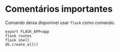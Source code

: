 # Comentários importantes

Comando deixa disponível usar `flask` como comando.

```
export FLASK_APP=app
flask routes
flask shell
db.create_all() 
```
